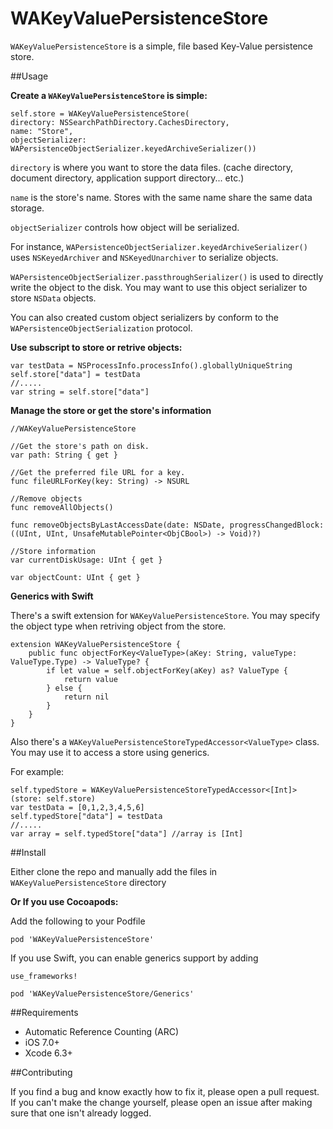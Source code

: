 # WAKeyValuePersistenceStore

`WAKeyValuePersistenceStore` is a simple, file based Key-Value persistence store. 

##Usage

__Create a `WAKeyValuePersistenceStore` is simple:__

    self.store = WAKeyValuePersistenceStore(
    directory: NSSearchPathDirectory.CachesDirectory,
    name: "Store",
    objectSerializer: WAPersistenceObjectSerializer.keyedArchiveSerializer())

`directory` is where you want to store the data files. (cache directory, document directory, application support directory... etc.)

`name` is the store's name. Stores with the same name share the same data storage.

`objectSerializer` controls how object will be serialized.

For instance, `WAPersistenceObjectSerializer.keyedArchiveSerializer()` uses `NSKeyedArchiver` and `NSKeyedUnarchiver` to serialize objects. 

`WAPersistenceObjectSerializer.passthroughSerializer()` is used to directly write the object to the disk. You may want to use this object serializer to store `NSData` objects.

You can also created custom object serializers by conform to the `WAPersistenceObjectSerialization` protocol.

__Use subscript to store or retrive objects:__

 	var testData = NSProcessInfo.processInfo().globallyUniqueString
    self.store["data"] = testData
    //.....
    var string = self.store["data"]
    
__Manage the store or get the store's information__
	
	//WAKeyValuePersistenceStore

	//Get the store's path on disk.
	var path: String { get }
    
    //Get the preferred file URL for a key.
    func fileURLForKey(key: String) -> NSURL
    
    //Remove objects
    func removeAllObjects()
    
    func removeObjectsByLastAccessDate(date: NSDate, progressChangedBlock: ((UInt, UInt, UnsafeMutablePointer<ObjCBool>) -> Void)?)
    
    //Store information
    var currentDiskUsage: UInt { get }
    
    var objectCount: UInt { get }
    
__Generics with Swift__

There's a swift extension for `WAKeyValuePersistenceStore`. You may specify the object type when retriving object from the store.

	extension WAKeyValuePersistenceStore {
	    public func objectForKey<ValueType>(aKey: String, valueType: ValueType.Type) -> ValueType? {
	        if let value = self.objectForKey(aKey) as? ValueType {
	            return value
	        } else {
	            return nil
	        }
	    }
	}

Also there's a `WAKeyValuePersistenceStoreTypedAccessor<ValueType>` class. You may use it to access a store using generics.

For example:

	self.typedStore = WAKeyValuePersistenceStoreTypedAccessor<[Int]>(store: self.store)
	var testData = [0,1,2,3,4,5,6]
    self.typedStore["data"] = testData
    //.....
    var array = self.typedStore["data"] //array is [Int]
    
##Install

Either clone the repo and manually add the files in `WAKeyValuePersistenceStore` directory

__Or If you use Cocoapods:__

Add the following to your Podfile

	pod 'WAKeyValuePersistenceStore'
	
If you use Swift, you can enable generics support by adding
	
	use_frameworks!
	
	pod 'WAKeyValuePersistenceStore/Generics'
	    
##Requirements

* Automatic Reference Counting (ARC)
* iOS 7.0+
* Xcode 6.3+

##Contributing

If you find a bug and know exactly how to fix it, please open a pull request. If you can't make the change yourself, please open an issue after making sure that one isn't already logged.